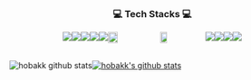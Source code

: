 <h3 style="text-align: center">💻 Tech Stacks 💻</h3>

<div style="display: flex; justify-content: center;">
    <img src="https://img.shields.io/badge/Spring-6DB33F?style=for-the-badge&logo=Spring&logoColor=black">
    <img src="https://img.shields.io/badge/SpringSecurity-6DB33F?style=for-the-badge&logo=SpringSecurity&logoColor=black">
    <img src="https://img.shields.io/badge/Redis-DC382D?style=for-the-badge&logo=Redis&logoColor=black">
    <img src="https://img.shields.io/badge/MySql-4479A1?style=for-the-badge&logo=MySql&logoColor=black">
    <img src="https://img.shields.io/badge/Oracle-F80000?style=for-the-badge&logo=Oracle&logoColor=black">
</br>
    <img width="18.2%" src="https://img.shields.io/badge/React-61DAFB?style=flat-square&logo=React&logoColor=white"/>
    <img width="16%" src="https://img.shields.io/badge/JavaScript-F7DF1E?style=flat-square&logo=JavaScript&logoColor=white"/>
    <img src="https://img.shields.io/badge/HTML5-E34F26?style=for-the-badge&logo=HTML5&logoColor=black">
    <img src="https://img.shields.io/badge/CSS3-1572B6?style=for-the-badge&logo=CSS3&logoColor=black">
    <img src="https://img.shields.io/badge/Redux-764ABC?style=for-the-badge&logo=Redux&logoColor=black">
    <img src="https://img.shields.io/badge/StyledComponents-DB7093?style=for-the-badge&logo=StyledComponents&logoColor=black">
    </br>
</div></br>

![hobakk github stats](https://github-readme-stats.vercel.app/api?username=hobakk&show_icons=true)[![hobakk's github stats](https://github-readme-stats.vercel.app/api/top-langs/?username=hobakk&show_icons=true&hide_border=true&title_color=004386&icon_color=004386&layout=compact)](https://github.com/hobakk)
